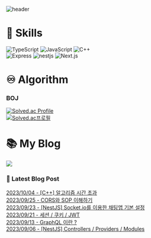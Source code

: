 
![header](https://capsule-render.vercel.app/api?type=waving&color=auto&height=300&section=header&text=Jeong%20Je&fontSize=90&fontColor=ffffff&animation=fadeIn&fontAlignY=38&descAlignY=51&descAlign=62)
# 💪 Skills
![TypeScript](https://img.shields.io/badge/TypeScript-3178C6.svg?&style=for-the-badge&logo=typescript&logoColor=white)
![JavaScript](https://img.shields.io/badge/javascript-F7DF1E.svg?&style=for-the-badge&logo=javascript&logoColor=white)
![C++](https://img.shields.io/badge/C++-00599C.svg?&style=for-the-badge&logo=cplusplus&logoColor=white)
<br />
![Express](https://img.shields.io/badge/Express-000000.svg?&style=for-the-badge&logo=Express&logoColor=white)
![nestjs](https://img.shields.io/badge/NestJS-E0234E.svg?&style=for-the-badge&logo=NestJS&logoColor=white)
![Next.js](https://img.shields.io/badge/Next.js-000000.svg?&style=for-the-badge&logo=nextdotjs&logoColor=white)

# ♾️ Algorithm
### BOJ
[![Solved.ac Profile](http://mazassumnida.wtf/api/v2/generate_badge?boj=castolrz)](https://solved.ac/castolrz/) <br/>
[![Solved.ac프로필](http://mazassumnida.wtf/api/mini/generate_badge?boj=castolrz)](https://solved.ac/castolrz/)
# 📚 My Blog
<a href="https://jeongje.vercel.app/" target='_blank'><img src="https://img.shields.io/badge/myblog-000000?style=for-the-badge&logo=nextdotjs&logoColor=white"></a>
### 📒 Latest Blog Post

<a href=https://jeongje.vercel.app/posts/post-10 target='_blank'>2023/10/04 - [C++] 알고리즘 시간 초과</a><br/>
<a href=https://jeongje.vercel.app/posts/post-09 target='_blank'>2023/09/25 - CORS와 SOP 이해하기</a><br/>
<a href=https://jeongje.vercel.app/posts/post-08 target='_blank'>2023/09/23 - [NestJS] Socket.io를 이용한 채팅앱 기본 설정</a><br/>
<a href=https://jeongje.vercel.app/posts/post-07 target='_blank'>2023/09/21 - 세션 / 쿠키 / JWT</a><br/>
<a href=https://jeongje.vercel.app/posts/post-06 target='_blank'>2023/09/13 - GraphQL 이란 ?</a><br/>
<a href=https://jeongje.vercel.app/posts/post-05 target='_blank'>2023/09/06 - [NestJS] Controllers / Providers / Modules</a><br/>
